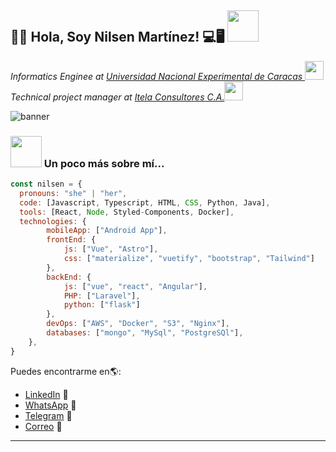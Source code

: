 <h2>👋🏻 Hola, Soy Nilsen Martínez! 💻🖥️ <img src="https://media.giphy.com/media/mGcNjsfWAjY5AEZNw6/giphy.gif" width="50"></h2>

<p><em>Informatics Enginee at <a href="https://www.instagram.com/unexca_ve/?hl=es)">Universidad Nacional Experimental de Caracas </a><img src="https://media.giphy.com/media/fYSnHlufseco8Fh93Z/giphy.gif" width="30"></br>Technical project manager at <a href="https://www.itela.com">Itela Consultores C.A.</a><img src="https://media.giphy.com/media/WUlplcMpOCEmTGBtBW/giphy.gif" width="30"> 
</em></p>

![banner](https://github.com/nilsenmr/nilsenmr/assets/78828704/5e0c52c3-f37b-4964-a596-d2d59d2e8b8c)

### <img src="https://media.giphy.com/media/VgCDAzcKvsR6OM0uWg/giphy.gif" width="50"> Un poco más sobre mí...  

```javascript
const nilsen = {
  pronouns: "she" | "her",
  code: [Javascript, Typescript, HTML, CSS, Python, Java],
  tools: [React, Node, Styled-Components, Docker],
  technologies: {
        mobileApp: ["Android App"],
        frontEnd: {
            js: ["Vue", "Astro"],
            css: ["materialize", "vuetify", "bootstrap", "Tailwind"]
        },
        backEnd: {
            js: ["vue", "react", "Angular"],
            PHP: ["Laravel"],
            python: ["flask"]
        },
        devOps: ["AWS", "Docker", "S3", "Nginx"],
        databases: ["mongo", "MySql", "PostgreSQl"],
    },
}
```
Puedes encontrarme en🌎:
- [LinkedIn](https://www.linkedin.com/in/nilsen-martinez-730ba7127/) 🔗
- [WhatsApp](https://wa.me/584241987215) 🔗
- [Telegram](https://t.me/nilsenmar) 🔗
- [Correo](mailto:nilsenmr@gmail.com) 🔗

---


<!--### Hi there 👋

**nilsenmr/nilsenmr** is a ✨ _special_ ✨ repository because its `README.md` (this file) appears on your GitHub profile.

Here are some ideas to get you started:

- 🔭 I’m currently working on ...
- 🌱 I’m currently learning ...
- 👯 I’m looking to collaborate on ...
- 🤔 I’m looking for help with ...
- 💬 Ask me about ...
- 📫 How to reach me: ...
- 😄 Pronouns: ...
- ⚡ Fun fact: ...
-->
